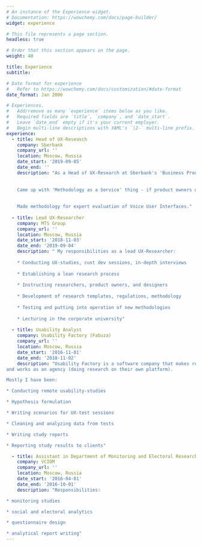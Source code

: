 ```yaml
---
# An instance of the Experience widget.
# Documentation: https://wowchemy.com/docs/page-builder/
widget: experience

# This file represents a page section.
headless: true

# Order that this section appears on the page.
weight: 40

title: Experience
subtitle:

# Date format for experience
#   Refer to https://wowchemy.com/docs/customization/#date-format
date_format: Jan 2006

# Experiences.
#   Add/remove as many `experience` items below as you like.
#   Required fields are `title`, `company`, and `date_start`.
#   Leave `date_end` empty if it's your current employer.
#   Begin multi-line descriptions with YAML's `|2-` multi-line prefix.
experience:
  - title: Head of UX-Reseasch
    company: Sberbank
    company_url: ''
    location: Moscow, Russia
    date_start: '2019-09-05'
    date_end: ''
    description: "As a Head of UX-Research at Sberbank's 'Business Products' cluster, I am doing the research of b2b products (mostly Cust Dev, Design Thinking, in-person & remote UX Testing, sometimes ethnography or diary studies) Part of my responsibilities is coordination of research process (speaking with internal customers, consulting and couching other researchers and product owners, organization of knowledge base). 
    
    
    Came up with 'Methodology as a Service' thing - if product owners or designers want to do research by themselves, I help them to find a suitable methodology, and support them in every phase of the study. 
    
    
    Made methodology for expert evaluation of Voice User Interfaces."
        
  - title: Lead UX-Researcher
    company: MTS Group
    company_url: ''
    location: Moscow, Russia
    date_start: '2018-11-03'
    date_end: '2019-09-04'
    description: " My responsibilities as a lead UX-Researcher:
    
    * Conducting UX-studies, cust dev sessions, in-depth interviews
    
    * Establishing a lean research process
    
    * Instructing researchers, product owners, and designers
    
    * Development of research templates, regulations, methodology
    
    * Testing and putting into operation of new methodologies
    
    * Lecturing in the corporate university"
    
  - title: Usability Analyst
    company: Usability Factory (Fabuza)
    company_url: ''
    location: Moscow, Russia
    date_start: '2016-11-01'
    date_end: '2018-11-02'
    description: "Usability Factory is a software company that makes remote UX-test software
and works as an agency (doing research on their own platform).

Mostly I have been:

* Conducting remote usability-studies

* Hypothesis formulation

* Writing scenarios for UX-test sessions

* Cleaning and analyzing data from tests

* Writing study reports

* Reporting study results to clients"

  - title: Assistant in Department of Monitoring and Electoral Research
    company: VCIOM
    company_url: ''
    location: Moscow, Russia
    date_start: '2016-04-01'
    date_end: '2016-10-01'
    description: "Responsibilities:

* monitoring studies

* social and electoral analytics

* questionnaire design

* analytical report writing"
---
```

